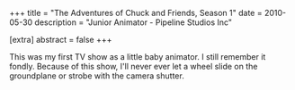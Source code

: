 +++
title = "The Adventures of Chuck and Friends, Season 1"
date = 2010-05-30
description = "Junior Animator - Pipeline Studios Inc"

[extra]
abstract = false
+++

This was my first TV show as a little baby animator.  I still remember it fondly.  Because of this show, I'll never ever let a wheel slide on the groundplane or strobe with the camera shutter.  